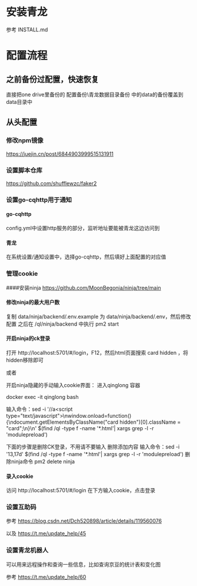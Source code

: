# 安装青龙
参考 INSTALL.md

# 配置流程
## 之前备份过配置，快速恢复
直接把one drive里备份的 配置备份\青龙数据目录备份 中的data的备份覆盖到data目录中

## 从头配置
### 修改npm镜像
https://juejin.cn/post/6844903999515131911

### 设置脚本仓库
https://github.com/shufflewzc/faker2

### 设置go-cqhttp用于通知
#### go-cqhttp
config.yml中设置http服务的部分，监听地址要能被青龙这边访问到

#### 青龙
在系统设置/通知设置中，选择go-cqhttp，然后填好上面配置的对应值

### 管理cookie
####安装ninja
https://github.com/MoonBegonia/ninja/tree/main

#### 修改ninja的最大用户数
复制 data/ninja/backend/.env.example 为 data/ninja/backend/.env，然后修改配置
之后在 /ql/ninja/backend 中执行 pm2 start

#### 开启ninja的ck登录
打开 http://localhost:5701/#/login，F12，然后html页面搜索 card hidden ，将hidden移除即可

或者

开启ninja隐藏的手动输入cookie界面：
进入qinglong 容器

docker exec -it qinglong bash

输入命令：sed -i '/<body>/a\<script type="text/javascript">\nwindow.onload=function(){\ndocument.getElementsByClassName("card hidden")[0].className = "card";\n}\n</script>' $(find /ql -type f -name '*.html'| xargs grep -l -r 'modulepreload')

下面的步骤是删除CK登录，不用请不要输入
删除添加内容 
输入命令：sed -i '13,17d' $(find /ql -type f -name '*.html'| xargs grep -l -r 'modulepreload')
删除ninja命令
pm2 delete ninja

#### 录入cookie
访问 http://localhost:5701/#/login 在下方输入cookie，点击登录

### 设置互助码
参考 https://blog.csdn.net/Dch520898/article/details/119560076

以及 https://t.me/update_help/45

### 设置青龙机器人
可以用来远程操作和查询一些信息，比如查询京豆的统计表和变化图

参考 https://t.me/update_help/60
